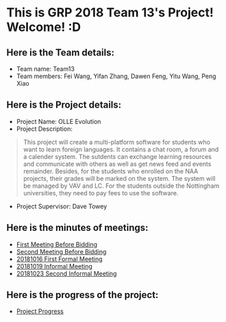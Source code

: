 # This is GRP 2018 Team 13's Project! Welcome! :D

## Here is the Team details:
+ Team name: Team13
+ Team members: Fei Wang, Yifan Zhang, Dawen Feng, Yitu Wang, Peng Xiao

## Here is the Project details:
+ Project Name: OLLE Evolution
+ Project Description: 
> This project will create a multi-platform software for students who want to learn foreign languages. It contains a chat room, a forum and a calender system. The sutdents can exchange learning resources and communicate with others as well as get news feed and events remainder. Besides, for the students who enrolled on the NAA projects, their grades will be marked on the system. The system will be managed by VAV and LC. For the students outside the Nottingham universities, they need to pay fees to use the software.
+ Project Supervisor: Dave Towey

## Here is the minutes of meetings:
+ [First Meeting Before Bidding](https://github.com/GabrielZZZ/GRP2018/blob/master/Meeting%20Records/First%20Meeting%20Before%20Project%20Bidding.pdf)
+ [Second Meeting Before Bidding](https://github.com/GabrielZZZ/GRP2018/blob/master/Meeting%20Records/Second%20Meeting%20Before%20Project%20Bidding.pdf)
+ [20181016 First Formal Meeting](https://github.com/GabrielZZZ/GRP2018/blob/master/Meeting%20Records/20181016.%20First%20Formal%20Meeting.jpg)
+ [20181019 Informal Meeting](https://github.com/GabrielZZZ/GRP2018/blob/master/Meeting%20Records/20181019.%20InFormal%20Meeting.jpg)
+ [20181023 Second Informal Meeting](https://github.com/GabrielZZZ/GRP2018/blob/master/Meeting%20Records/20181023.%20Second%20Formal%20Meeting.pdf)

## Here is the progress of the project:
+ [Project Progress](https://github.com/GabrielZZZ/GRP2018/projects/1)
